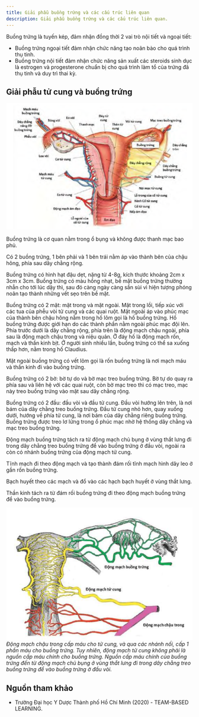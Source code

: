 ```yaml
---
title: Giải phẫu buồng trứng và các cấu trúc liên quan
description: Giải phẫu buồng trứng và các cấu trúc liên quan.
---
```


Buồng trứng là tuyến kép, đảm nhận đồng thời 2 vai trò nội tiết và ngoại tiết:

- Buồng trứng ngoại tiết đảm nhận chức năng tạo noãn bào cho quá trình thụ tinh.
- Buồng trứng nội tiết đảm nhận chức năng sản xuất các steroids sinh dục là estrogen và progesterone chuẩn bị cho quá trình làm tổ của trứng đã thụ tinh và duy trì thai kỳ.

## Giải phẫu tử cung và buồng trứng

![Giải phẫu tử cung buồng trứng](../../../../assets/phu-khoa/giai-phau-buong-trung-va-cac-cau-truc-lien-quan/giai-phau-tu-cung-buong-trung.png)

Buồng trứng là cơ quan nằm trong ổ bụng và không được thanh mạc bao phủ.

Có 2 buồng trứng, 1 bên phải và 1 bên trái nằm áp vào thành bên của chậu hông, phía sau dây chằng rộng.

Buồng trứng có hình hạt đậu dẹt, nặng từ 4-8g, kích thước khoảng 2cm x 3cm x 3cm. Buồng trứng có
màu hồng nhạt, bề mặt buồng trứng thường nhẵn cho tới lúc dậy thì, sau đó càng ngày càng sần sùi vì hiện tượng phóng noãn tạo thành những vết sẹo trên bề mặt.

Buồng trứng có 2 mặt: mặt trong và mặt ngoài. Mặt trong lồi, tiếp xúc với các tua của phễu vòi tử cung và các quai ruột. Mặt ngoài áp vào phúc mạc của thành bên chậu hông nằm trong hố lõm gọi là hố buồng trứng.
Hố buồng trứng được giới hạn do các thành phần nằm ngoài phúc mạc đội lên. Phía trước dưới là dây chằng
rộng, phía trên là động mạch chậu ngoài, phía sau là động mạch chậu trong và niệu quản. Ở đáy hố là động mạch rốn, mạch và thần kinh bịt. Ở người sinh nhiều lần, buồng trứng có thể sa xuống thấp hơn, nằm trong hố Claudius.

Mặt ngoài buồng trứng có vết lõm gọi là rốn buồng trứng là nơi mạch máu và thần kinh đi vào buồng trứng.

Buồng trứng có 2 bờ: bờ tự do và bờ mạc treo buồng trứng. Bờ tự do quay ra phía sau và liên hệ với các quai
ruột, còn bờ mạc treo thì có mạc treo, mạc này treo buồng trứng vào mặt sau dây chằng rộng.

Buồng trứng có 2 đầu: đầu vòi và đầu tử cung. Đầu vòi hướng lên trên, là nơi bám của dây chằng treo buồng
trứng. Đầu tử cung nhỏ hơn, quay xuống dưới, hướng về phía tử cung, là nơi bám của dây chằng riêng buồng trứng. Buồng trứng được treo lơ lửng trong ổ phúc mạc nhờ hệ thống dây chằng và mạc treo buồng trứng.

Động mạch buồng trứng tách ra từ động mạch chủ bụng ở vùng thắt lưng đi trong dây chằng treo buồng trứng để vào buồng trứng ở đầu vòi, ngoài ra còn có nhánh buồng trứng của động mạch tử cung.

Tĩnh mạch đi theo động mạch và tạo thành đám rối tĩnh mạch hình dây leo ở gần rốn buồng trứng.

Bạch huyết theo các mạch và đổ vào các hạch bạch huyết ở vùng thắt lưng.

Thần kinh tách ra từ đám rối buồng trứng đi theo động mạch buồng trứng để vào buồng trứng.

![Giải phẫu mạch máu tử cung buồng trứng](../../../../assets/phu-khoa/giai-phau-buong-trung-va-cac-cau-truc-lien-quan/giai-phau-mach-mau-tu-cung-buong-trung.png)
_Động mạch chậu trong cấp máu cho tử cung, và qua các nhánh nối, cấp 1 phần máu cho buồng trứng. Tuy nhiên, động mạch tử cung không phải là nguồn cấp máu chính cho buồng trứng. Nguồn cấp máu chính của buồng trứng đến từ động mạch chủ bụng ở vùng thắt lưng đi trong dây chằng treo buồng trứng để vào buồng trứng ở đầu vòi._

## Nguồn tham khảo

- Trường Đại học Y Dược Thành phố Hồ Chí Minh (2020) - TEAM-BASED LEARNING.
